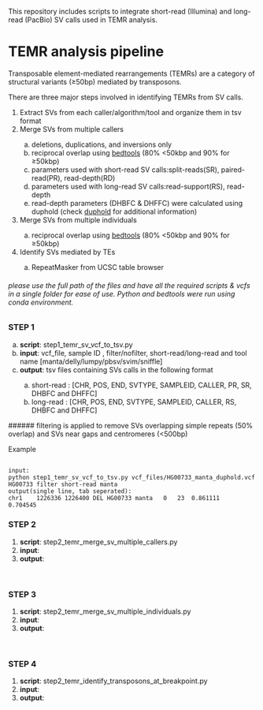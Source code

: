 This repository includes scripts to integrate short-read (Illumina) and long-read (PacBio) SV calls used in TEMR analysis.

# TEMR analysis pipeline

Transposable element-mediated rearrangements (TEMRs) are a category of structural variants (&ge;50bp) mediated by transposons.

There are three major steps involved in identifying TEMRs from SV calls.

<ol>
  <li>Extract SVs from each caller/algorithm/tool and organize them in tsv format</li>
  <li>Merge SVs from multiple callers</li>
  <ol style="list-style-type: lower-alpha">
    <li>deletions, duplications, and inversions only</li>
    <li>reciprocal overlap using <a href="https://bedtools.readthedocs.io/en/latest/">bedtools</a> (80% <50kbp and 90% for &ge;50kbp)</li>
    <li>parameters used with short-read SV calls:split-reads(SR), paired-read(PR), read-depth(RD)</li>
    <li>parameters used with long-read SV calls:read-support(RS), read-depth</li>    
    <li>read-depth parameters (DHBFC & DHFFC) were calculated using duphold  (check <a href="https://github.com/brentp/duphold">duphold</a> for additional information)</li>
  </ol>
  <li>Merge SVs from multiple individuals</li>
  <ol style="list-style-type: lower-alpha">
    <li>reciprocal overlap using <a href="https://bedtools.readthedocs.io/en/latest/">bedtools</a> (80% <50kbp and 90% for &ge;50kbp)</li>  </ol>    
  <li>Identify SVs mediated by TEs</li>
  <ol style="list-style-type: lower-alpha">
    <li>RepeatMasker from UCSC table browser</li>
  </ol>
</ol>

###### please use the full path of the files and have all the required scripts & vcfs in a single folder for ease of use. Python and bedtools were run using conda environment. 

### STEP 1
<ol type="a">
  <li><b>script</b>: step1_temr_sv_vcf_to_tsv.py</li>
  <li><b>input</b>: vcf_file, sample ID , filter/nofilter, short-read/long-read and tool name [manta/delly/lumpy/pbsv/svim/sniffle]</li>
  <li><b>output</b>: tsv files containing SVs calls in the following format</li>
    <ul style="list-style-type: lower-alpha">
      <li>short-read : [CHR, POS, END, SVTYPE, SAMPLEID, CALLER, PR, SR, DHBFC and DHFFC]</li>
      <li>long-read  : [CHR, POS, END, SVTYPE, SAMPLEID, CALLER, RS, DHBFC and DHFFC]</li>
    </ul>
</ol>
###### filtering is applied to remove SVs overlapping simple repeats (50% overlap) and SVs near gaps and centromeres (<500bp)<br>
<p>
  Example 
<pre><code>
input:
python step1_temr_sv_vcf_to_tsv.py vcf_files/HG00733_manta_duphold.vcf HG00733 filter short-read manta
output(single line, tab seperated):
chr1	1226336	1226400	DEL	HG00733	manta	0	23	0.861111	0.704545</code></pre>
</p>
  
### STEP 2
<ol>
  <li><b>script</b>: step2_temr_merge_sv_multiple_callers.py</li>
  <li><b>input</b>: </li>
  <li><b>output</b>: </li>
</ol><br>
  
### STEP 3
<ol>
  <li><b>script</b>: step2_temr_merge_sv_multiple_individuals.py</li>
  <li><b>input</b>: </li>
  <li><b>output</b>: </li>
</ol><br>
  
### STEP 4
<ol>
  <li><b>script</b>: step2_temr_identify_transposons_at_breakpoint.py</li>
  <li><b>input</b>: </li>
  <li><b>output</b>: </li>
</ol><br>
